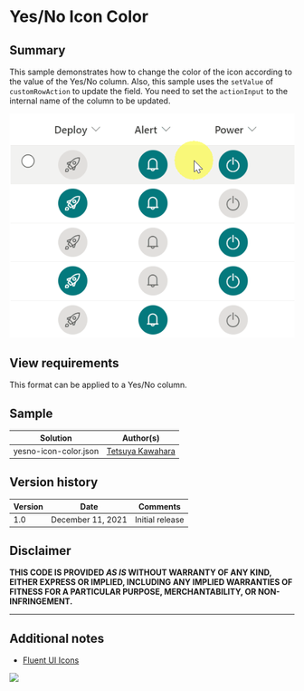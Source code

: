 # Yes/No Icon Color

## Summary
This sample demonstrates how to change the color of the icon according to the value of the Yes/No column. Also, this sample uses the `setValue` of `customRowAction` to update the field. You need to set the `actionInput` to the internal name of the column to be updated.

![screenshot of the sample](./assets/screenshot.gif)

## View requirements
This format can be applied to a Yes/No column.

## Sample

Solution              |Author(s)
----------------------|---------------------------
yesno-icon-color.json |[Tetsuya Kawahara](https://twitter.com/techan_k)

## Version history

Version |Date              |Comments
--------|------------------|--------
1.0     |December 11, 2021 |Initial release

## Disclaimer
**THIS CODE IS PROVIDED *AS IS* WITHOUT WARRANTY OF ANY KIND, EITHER EXPRESS OR IMPLIED, INCLUDING ANY IMPLIED WARRANTIES OF FITNESS FOR A PARTICULAR PURPOSE, MERCHANTABILITY, OR NON-INFRINGEMENT.**

---

## Additional notes

- [Fluent UI Icons](https://developer.microsoft.com/en-us/fluentui#/styles/web/icons)

<img src="https://telemetry.sharepointpnp.com/sp-dev-list-formatting/column-samples/yesno-icon-color" />